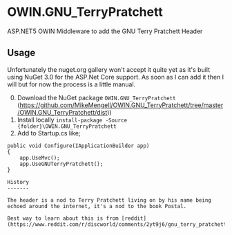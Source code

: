OWIN.GNU_TerryPratchett
=======================

ASP.NET5 OWIN Middleware to add the GNU Terry Pratchett Header

Usage
-----

Unfortunately the nuget.org gallery won't accept it quite yet as it's built using NuGet 3.0 for the ASP.Net Core support.  As soon as I can add it then I will but for now the process is a little manual.

0. Download the NuGet package `OWIN.GNU_TerryPratchett` (https://github.com/MikeMengell/OWIN.GNU_TerryPratchett/tree/master/OWIN.GNU_TerryPratchett/dist))
0. Install locally `install-package -Source {folder}\OWIN.GNU_TerryPratchett`
0. Add to Startup.cs like;
   
```
public void Configure(IApplicationBuilder app)
{
    app.UseMvc();
    app.UseGNUTerryPratchett();
}

History
-------

The header is a nod to Terry Pratchett living on by his name being echoed around the internet, it's a nod to the book Postal.

Best way to learn about this is from [reddit](https://www.reddit.com/r/discworld/comments/2yt9j6/gnu_terry_pratchett/)
